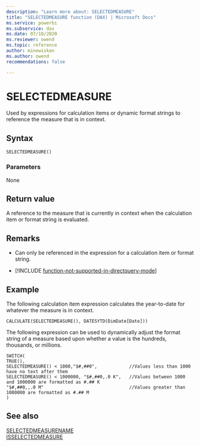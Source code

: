 ```yaml
---
description: "Learn more about: SELECTEDMEASURE"
title: "SELECTEDMEASURE function (DAX) | Microsoft Docs"
ms.service: powerbi 
ms.subservice: dax 
ms.date: 07/10/2020
ms.reviewer: owend
ms.topic: reference
author: minewiskan
ms.author: owend 
recommendations: false

---
```

# SELECTEDMEASURE

Used by expressions for calculation items or dynamic format strings to reference the measure that is in context.
  
## Syntax  
  
```dax
SELECTEDMEASURE()
```
  
### Parameters  
  
None  
  
## Return value  

A reference to the measure that is currently in context when the calculation item or format string is evaluated.

## Remarks

- Can only be referenced in the expression for a calculation item or format string.

- [!INCLUDE [function-not-supported-in-directquery-mode](includes/function-not-supported-in-directquery-mode.md)]

## Example  

The following calculation item expression calculates the year-to-date for whatever the measure is in context.
  
```dax
CALCULATE(SELECTEDMEASURE(), DATESYTD(DimDate[Date]))
```

The following expression can be used to dynamically adjust the format string of a measure based upon whether a value is the hundreds, thousands, or millions.

```dax
SWITCH(
TRUE(),
SELECTEDMEASURE() < 1000,"$#,##0",            //Values less than 1000 have no text after them
SELECTEDMEASURE() < 1000000, "$#,##0,.0 K",   //Values between 1000 and 1000000 are formatted as #.## K
"$#,##0,,.0 M"                                //Values greater than 1000000 are formatted as #.## M
)
```
  
## See also

[SELECTEDMEASURENAME](selectedmeasurename-function-dax.md)  
[ISSELECTEDMEASURE](isselectedmeasure-function-dax.md)   
